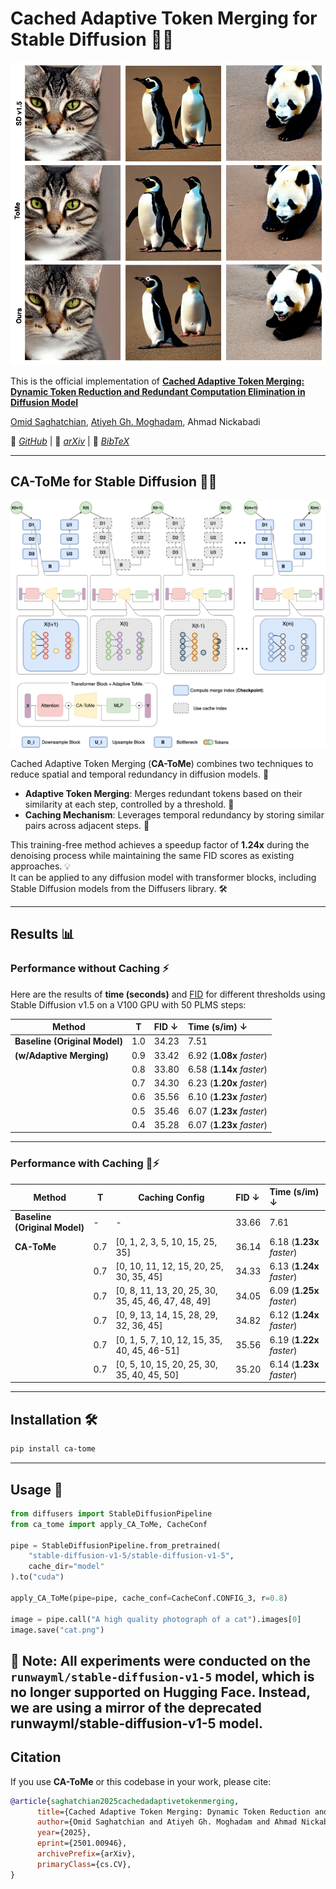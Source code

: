 # Cached Adaptive Token Merging for Stable Diffusion 🎨✨

![Comparison of CA-ToMe and ToMe and base model](./statics/images_comparisonn.webp)

This is the official implementation of **[Cached Adaptive Token Merging: Dynamic Token Reduction and Redundant Computation Elimination in Diffusion Model](https://arxiv.org/abs/2303.17604)**  

[Omid Saghatchian](), [Atiyeh Gh. Moghadam](https://github.com/atiyehghm), Ahmad Nickabadi  

📁 _[GitHub](https://github.com/omidiu/ca_tome)_ | 📜 _[arXiv](https://arxiv.org/abs/2501.00946)_ | 📖 _[BibTeX](#citation)_

---

## CA-ToMe for Stable Diffusion 🚀🎨

![How we apply caching to token merging](./statics/graphical_abstract.png)

Cached Adaptive Token Merging (**CA-ToMe**) combines two techniques to reduce spatial and temporal redundancy in diffusion models. 🌟 

- **Adaptive Token Merging**: Merges redundant tokens based on their similarity at each step, controlled by a threshold. 🔗 
- **Caching Mechanism**: Leverages temporal redundancy by storing similar pairs across adjacent steps. 🔐 

This training-free method achieves a speedup factor of **1.24x** during the denoising process while maintaining the same FID scores as existing approaches. 💡  
It can be applied to any diffusion model with transformer blocks, including Stable Diffusion models from the Diffusers library. 🛠️

---

## Results 📊

### Performance without Caching ⚡
Here are the results of **time (seconds)** and [FID](https://github.com/mseitzer/pytorch-fid) for different thresholds using Stable Diffusion v1.5 on a V100 GPU with 50 PLMS steps:

| Method                      | T  | FID ↓  | Time (s/im) ↓            |
|-----------------------------|----|:------|:--------------------------|
| **Baseline (Original Model)** | 1.0 | 34.23 | 7.51                      |
| **(w/Adaptive Merging)**     | 0.9 | 33.42 | 6.92 (**1.08x** _faster_) |
|                             | 0.8 | 33.80 | 6.58 (**1.14x** _faster_) |
|                             | 0.7 | 34.30 | 6.23 (**1.20x** _faster_) |
|                             | 0.6 | 35.56 | 6.10 (**1.23x** _faster_) |
|                             | 0.5 | 35.46 | 6.07 (**1.23x** _faster_) |
|                             | 0.4 | 35.28 | 6.07 (**1.23x** _faster_) |

---

### Performance with Caching 🔐⚡
| Method                      | T | Caching Config                   | FID ↓  | Time (s/im) ↓            |
|-----------------------------|----|----------------------------------|:------|:--------------------------|
| **Baseline (Original Model)** | -  | -                              | 33.66 | 7.61                      |
| **CA-ToMe**                  | 0.7 | [0, 1, 2, 3, 5, 10, 15, 25, 35] | 36.14 | 6.18 (**1.23x** _faster_) |
|                             | 0.7 | [0, 10, 11, 12, 15, 20, 25, 30, 35, 45] | 34.33 | 6.13 (**1.24x** _faster_) |
|                             | 0.7 | [0, 8, 11, 13, 20, 25, 30, 35, 45, 46, 47, 48, 49] | 34.05 | 6.09 (**1.25x** _faster_) |
|                             | 0.7 | [0, 9, 13, 14, 15, 28, 29, 32, 36, 45] | 34.82 | 6.12 (**1.24x** _faster_) |
|                             | 0.7 | [0, 1, 5, 7, 10, 12, 15, 35, 40, 45, 46-51] | 35.56 | 6.19 (**1.22x** _faster_) |
|                             | 0.7 | [0, 5, 10, 15, 20, 25, 30, 35, 40, 45, 50] | 35.20 | 6.14 (**1.23x** _faster_) |

---

## Installation 🛠️
```bash
pip install ca-tome
```

---

## Usage 🚀
```python
from diffusers import StableDiffusionPipeline
from ca_tome import apply_CA_ToMe, CacheConf

pipe = StableDiffusionPipeline.from_pretrained(
    "stable-diffusion-v1-5/stable-diffusion-v1-5",
    cache_dir="model"
).to("cuda")

apply_CA_ToMe(pipe=pipe, cache_conf=CacheConf.CONFIG_3, r=0.8)

image = pipe.call("A high quality photograph of a cat").images[0]
image.save("cat.png")
```

🔔 **Note**: All experiments were conducted on the `runwayml/stable-diffusion-v1-5` model, which is no longer supported on Hugging Face. Instead, we are using a mirror of the deprecated runwayml/stable-diffusion-v1-5 model.
---

## Citation
If you use **CA-ToMe** or this codebase in your work, please cite:
```bibtex
@article{saghatchian2025cachedadaptivetokenmerging,
      title={Cached Adaptive Token Merging: Dynamic Token Reduction and Redundant Computation Elimination in Diffusion Model}, 
      author={Omid Saghatchian and Atiyeh Gh. Moghadam and Ahmad Nickabadi},
      year={2025},
      eprint={2501.00946},
      archivePrefix={arXiv},
      primaryClass={cs.CV},
}
